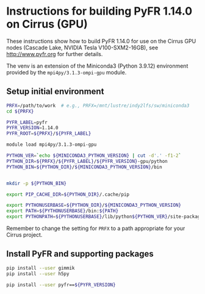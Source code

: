 Instructions for building PyFR 1.14.0 on Cirrus (GPU)
=====================================================

These instructions show how to build PyFR 1.14.0 for use on the Cirrus GPU nodes (Cascade Lake, NVIDIA Tesla V100-SXM2-16GB),
see http://www.pyfr.org for further details. 

The venv is an extension of the Miniconda3 (Python 3.9.12) environment provided by the `mpi4py/3.1.3-ompi-gpu` module.


Setup initial environment
-------------------------

```bash
PRFX=/path/to/work  # e.g., PRFX=/mnt/lustre/indy2lfs/sw/miniconda3
cd ${PRFX}

PYFR_LABEL=pyfr
PYFR_VERSION=1.14.0
PYFR_ROOT=${PRFX}/${PYFR_LABEL}

module load mpi4py/3.1.3-ompi-gpu

PYTHON_VER=`echo ${MINICONDA3_PYTHON_VERSION} | cut -d'.' -f1-2`
PYTHON_DIR=${PRFX}/${PYFR_LABEL}/${PYFR_VERSION}-gpu/python
PYTHON_BIN=${PYTHON_DIR}/${MINICONDA3_PYTHON_VERSION}/bin


mkdir -p ${PYTHON_BIN}

export PIP_CACHE_DIR=${PYTHON_DIR}/.cache/pip

export PYTHONUSERBASE=${PYTHON_DIR}/${MINICONDA3_PYTHON_VERSION}
export PATH=${PYTHONUSERBASE}/bin:${PATH}
export PYTHONPATH=${PYTHONUSERBASE}/lib/python${PYTHON_VER}/site-packages:${PYTHONPATH}
```

Remember to change the setting for `PRFX` to a path appropriate for your Cirrus project.


Install PyFR and supporting packages
------------------------------------

```bash
pip install --user gimmik
pip install --user h5py

pip install --user pyfr==${PYFR_VERSION}
```